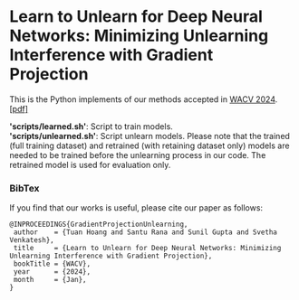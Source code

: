 Learn to Unlearn for Deep Neural Networks: Minimizing Unlearning Interference with Gradient Projection
===========

This is the Python implements of our methods accepted in [WACV 2024](https://wacv2024.thecvf.com/). [[pdf]](https://arxiv.org/abs/2312.04095)


**'scripts/learned.sh'**: Script to train models.  
**'scripts/unlearned.sh'**: Script unlearn models. Please note that the trained (full training dataset) and retrained (with retaining dataset only) models are needed to be trained before the unlearning process in our code. The retrained model is used for evaluation only.


### BibTex
If you find that our works is useful, please cite our paper as follows: 
``` 
@INPROCEEDINGS{GradientProjectionUnlearning,
 author    = {Tuan Hoang and Santu Rana and Sunil Gupta and Svetha Venkatesh},
 title     = {Learn to Unlearn for Deep Neural Networks: Minimizing Unlearning Interference with Gradient Projection},
 bookTitle = {WACV},
 year      = {2024},
 month     = {Jan},
}
```